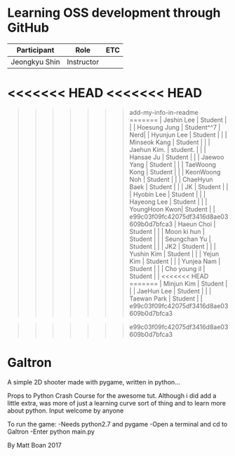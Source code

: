# Learning OSS development through GitHub

| Participant   | Role       | ETC |
|---------------|------------|-----|
| Jeongkyu Shin | Instructor |     |
<<<<<<< HEAD
<<<<<<< HEAD
=======
>>>>>>> add-my-info-in-readme
=======
| Jeshin Lee    | Student    |     |
| Hoesung  Jung | Student^^7 | Nerd|
| Hyunjun Lee   | Student    |     |
| Minseok  Kang | Student    |     |
| Jaehun Kim.   | student.   |     |
| Hansae Ju     | Student    |     |
| Jaewoo Yang   | Student    |     |
| TaeWoong Kong | Student    |     |
| KeonWoong Noh | Student    |     |
| ChaeHyun Baek | Student    |     |
| JK            | Student    |     |
| Hyobin Lee    | Student    |     |
| Hayeong Lee   | Student    |     |
| YoungHoon Kwon| Student    |     |
>>>>>>> e99c03f09fc42075df3416d8ae03609b0d7bfca3
| Haeun Choi    | Student    |     |
| Moon ki hun   | Student    |     |
| Seungchan Yu  | Student    |     |
| JK2           | Student    |     |
| Yushin Kim    | Student    |     |
| Yejun Kim     | Student    |     |
| Yunjea Nam    | Student    |     |
| Cho young il  | Student    |     |
<<<<<<< HEAD
=======
| Minjun Kim    | Student    |     |
| JaeHun Lee    | Student    |     |
| Taewan Park   | Student    |     |
>>>>>>> e99c03f09fc42075df3416d8ae03609b0d7bfca3

>>>>>>> e99c03f09fc42075df3416d8ae03609b0d7bfca3

# Galtron
A simple 2D shooter made with pygame, written in python...

Props to Python Crash Course for the awesome tut. Although i did add a little extra, was more of just a learning curve sort of thing and to learn more about python. Input welcome by anyone

To run the game:
	-Needs python2.7 and pygame
	-Open a terminal and cd to Galtron
	-Enter python main.py

By Matt Boan 2017
